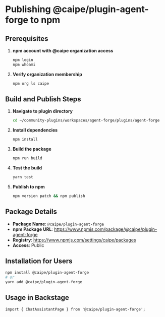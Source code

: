 # Publishing @caipe/plugin-agent-forge to npm

## Prerequisites

1. **npm account with @caipe organization access**

   ```bash
   npm login
   npm whoami
   ```

2. **Verify organization membership**
   ```bash
   npm org ls caipe
   ```

## Build and Publish Steps

1. **Navigate to plugin directory**

   ```bash
   cd ~/community-plugins/workspaces/agent-forge/plugins/agent-forge
   ```

2. **Install dependencies**

   ```bash
   npm install
   ```

3. **Build the package**

   ```bash
   npm run build
   ```

4. **Test the build**

   ```bash
   yarn test
   ```

5. **Publish to npm**
   ```bash
   npm version patch && npm publish
   ```

## Package Details

- **Package Name**: `@caipe/plugin-agent-forge`
- **npm Package URL**: https://www.npmjs.com/package/@caipe/plugin-agent-forge
- **Registry**: https://www.npmjs.com/settings/caipe/packages
- **Access**: Public

## Installation for Users

```bash
npm install @caipe/plugin-agent-forge
# or
yarn add @caipe/plugin-agent-forge
```

## Usage in Backstage

```tsx
import { ChatAssistantPage } from '@caipe/plugin-agent-forge';
```
